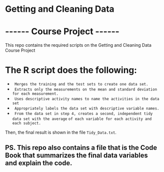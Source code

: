 # Getting and Cleaning  Data  
# ------ Course Project ------

This repo contains the required scripts on the Getting and Cleaning Data Course Project

# The R script does the following:
* ` Merges the training and the test sets to create one data set.`
* ` Extracts only the measurements on the mean and standard deviation for each measurement.`
* ` Uses descriptive activity names to name the activities in the data set`
* ` Appropriately labels the data set with descriptive variable names.`
* ` From the data set in step 4, creates a second, independent tidy data set with the average`
   `of each variable for each activity and each subject.`

Then, the final result is shown in the file `Tidy_Data.txt`.


## PS. This repo also contains a file that is the Code Book that summarizes the final data variables and explain the code.
